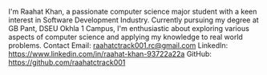 
I'm Raahat Khan, a passionate computer science major student with a keen interest in Software Development Industry. Currently pursuing my degree at GB Pant, DSEU Okhla  1 Campus, I'm enthusiastic about exploring various aspects of computer science and applying my knowledge to real  world problems.
  Contact
     Email:   raahatctrack001.rc@gmail.com
     LinkedIn:  https://www.linkedin.com/in/raahat-khan-93722a22a
     GitHub:   https://github.com/raahatctrack001


